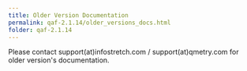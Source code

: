 ```yaml
---
title: Older Version Documentation
permalink: qaf-2.1.14/older_versions_docs.html
folder: qaf-2.1.14
---
```


Please contact support(at)infostretch.com / support(at)qmetry.com for older version's documentation.
